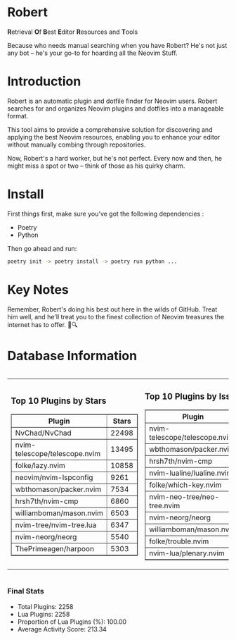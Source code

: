 # Robert

**R**etrieval
**O**f
**B**est
**E**ditor
**R**esources and
**T**ools

Because who needs manual searching when you have Robert?
He's not just any bot – he's your go-to for hoarding all the Neovim Stuff.

# Introduction
Robert is an automatic plugin and dotfile finder for Neovim users. Robert searches for and organizes Neovim plugins and dotfiles into a manageable format.

This tool aims to provide a comprehensive solution for discovering and applying the best Neovim resources, enabling you to enhance your editor without manually combing through repositories.

Now, Robert's a hard worker, but he's not perfect. Every now and then, he might miss a spot or two – think of those as his quirky charm. 

# Install
 First things first, make sure you've got the following dependencies :
  - Poetry 
  - Python 

Then go ahead and run:

```bash
poetry init -> poetry install -> poetry run python ...
```
# Key Notes

Remember, Robert's doing his best out here in the wilds of GitHub. Treat him well, and he'll treat you to the finest collection of Neovim treasures the internet has to offer. 🎩🔍


# Database Information

<div style='display:flex;flex-direction:row;justify-content:space-between;'><table><tr><td><h3>Top 10 Plugins by Stars</h3><table border="1"><tr><th>Plugin</th><th>Stars</th></tr><tr><td>NvChad/NvChad</td><td>22498</td></tr><tr><td>nvim-telescope/telescope.nvim</td><td>13495</td></tr><tr><td>folke/lazy.nvim</td><td>10858</td></tr><tr><td>neovim/nvim-lspconfig</td><td>9261</td></tr><tr><td>wbthomason/packer.nvim</td><td>7534</td></tr><tr><td>hrsh7th/nvim-cmp</td><td>6860</td></tr><tr><td>williamboman/mason.nvim</td><td>6503</td></tr><tr><td>nvim-tree/nvim-tree.lua</td><td>6347</td></tr><tr><td>nvim-neorg/neorg</td><td>5540</td></tr><tr><td>ThePrimeagen/harpoon</td><td>5303</td></tr></table></td><td><h3>Top 10 Plugins by Issues</h3><table border="1"><tr><th>Plugin</th><th>Issues</th></tr><tr><td>nvim-telescope/telescope.nvim</td><td>314</td></tr><tr><td>wbthomason/packer.nvim</td><td>305</td></tr><tr><td>hrsh7th/nvim-cmp</td><td>209</td></tr><tr><td>nvim-lualine/lualine.nvim</td><td>189</td></tr><tr><td>folke/which-key.nvim</td><td>185</td></tr><tr><td>nvim-neo-tree/neo-tree.nvim</td><td>162</td></tr><tr><td>nvim-neorg/neorg</td><td>157</td></tr><tr><td>williamboman/mason.nvim</td><td>140</td></tr><tr><td>folke/trouble.nvim</td><td>131</td></tr><tr><td>nvim-lua/plenary.nvim</td><td>117</td></tr></table></td><td><h3>Top 10 Plugins by Forks</h3><table border="1"><tr><th>Plugin</th><th>Forks</th></tr><tr><td>NvChad/NvChad</td><td>2004</td></tr><tr><td>neovim/nvim-lspconfig</td><td>1982</td></tr><tr><td>nvim-telescope/telescope.nvim</td><td>754</td></tr><tr><td>nvim-tree/nvim-tree.lua</td><td>594</td></tr><tr><td>nvim-lualine/lualine.nvim</td><td>439</td></tr><tr><td>hrsh7th/nvim-cmp</td><td>338</td></tr><tr><td>folke/tokyonight.nvim</td><td>325</td></tr><tr><td>ThePrimeagen/harpoon</td><td>316</td></tr><tr><td>jackMort/ChatGPT.nvim</td><td>277</td></tr><tr><td>nvimdev/lspsaga.nvim</td><td>274</td></tr></table></td></tr></table></div>

### Final Stats
- Total Plugins: 2258
- Lua Plugins: 2258
- Proportion of Lua Plugins (%): 100.00
- Average Activity Score: 213.34
